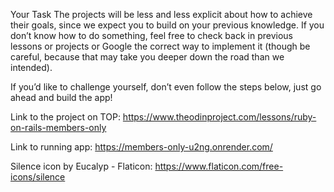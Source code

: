 Your Task
The projects will be less and less explicit about how to achieve their goals, since we expect you to build on your previous knowledge. If you don’t know how to do something, feel free to check back in previous lessons or projects or Google the correct way to implement it (though be careful, because that may take you deeper down the road than we intended).

If you’d like to challenge yourself, don’t even follow the steps below, just go ahead and build the app!

Link to the project on TOP: https://www.theodinproject.com/lessons/ruby-on-rails-members-only

Link to running app: https://members-only-u2ng.onrender.com/

Silence icon by Eucalyp - Flaticon: https://www.flaticon.com/free-icons/silence
